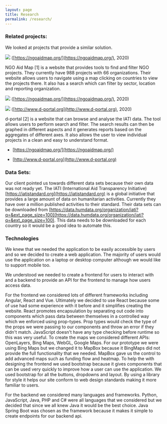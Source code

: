 ```yaml
---
layout: page
title: Research
permalink: /research/
---
```

### Related projects:

We looked at projects that provide a similar solution.

![]({{site.baseurl}}/images/ngo-aid-map.png)
([https://ngoaidmap.org/](https://ngoaidmap.org/), 2020)

NGO Aid Map [1] is a website that provides tools to find and filter NGO projects. They currently have 988 projects with 66 organizations. Their website allows users to navigate using a map clicking on countries to view the projects there. It also has a search which can filter by sector, location and reporting organization.

![]({{site.baseurl}}/images/ngo-aid-map-search.png)
([https://ngoaidmap.org/](https://ngoaidmap.org/), 2020)

![]({{site.baseurl}}/images/dportal.png)
([http://www.d-portal.org](http://www.d-portal.org), 2020)

d-portal [2] is a website that can browse and analyse the IATI data. The tool allows users to perform search and filter. The search results can then be graphed in different aspects and it generates reports based on the aggregates of different axes. It also allows the user to view individual projects in a clean and easy to understand format.

* [https://ngoaidmap.org/](https://ngoaidmap.org/)

* [http://www.d-portal.org](http://www.d-portal.org)

### Data Sets:

Our client pointed us towards different data sets because their own data was not ready yet. The IATI (International Aid Transparency Initiative) [https://iatistandard.org](https://iatistandard.org) is a global initiative that provides a large amount of data on humanitarian activities. Currently they have over a million published activities to their standard. Their data sets can be downloaded from [https://data.humdata.org/organization/iati?q=&ext_page_size=100](https://data.humdata.org/organization/iati?q=&ext_page_size=100). This data needs to be downloaded for each country so it would be a good idea to automate this.

### Technologies

We knew that we needed the application to be easily accessible by users and so we decided to create a web application. The majority of users would use the application on a laptop or desktop computer although we would like to support mobile too.

We understood we needed to create a frontend for users to interact with and a backend to provide an API for the frontend to manage how users access data.

For the frontend we considered lots of different frameworks including Angular, React and Vue. Ultimately we decided to use React because some of use had some experience with it before and it simplifies creating the website. React promotes encapsulation by separating out code into components which pass data between themselves in a controlled way which we enforced using prop-types. Prop types would check the type of the props we were passing to our components and throw an error if they didn't match. JavaScript doesn't have any type checking before runtime so this was very useful. To create the maps we considered different APIs: OpenLayers, Bing Maps, WebGL, Google Maps. For our prototype we were using Bing Maps but we changed it to MapBox because it BingMaps did not provide the full functionality that we needed. MapBox gave us the control to add advanced maps such as funding flow and heatmap. To help the with designing the frontend we used bootstrap because it gives components that can be used very quickly to improve how a user can use the application. We used bootstrap for all the buttons, dropdowns and layout. By using a library for style it helps our site conform to web design standards making it more familiar to users.

For the backend we considered many languages and frameworks. Python, JavaScript, Java, PHP and C# were all languages that we considered but we decided that since we all knew Java it would be the best choice. Java Spring Boot was chosen as the framework because it makes it simple to create endpoints for our backend api.